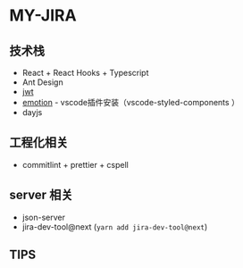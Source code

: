 # MY-JIRA

## 技术栈

- React + React Hooks + Typescript
- Ant Design
- [jwt](https://jwt.io/)
- [emotion](https://emotion.sh/docs/introduction) - vscode插件安装（vscode-styled-components
）
- dayjs

## 工程化相关

- commitlint + prettier + cspell

## server 相关

- json-server
- jira-dev-tool@next (`yarn add jira-dev-tool@next`)
## TIPS
